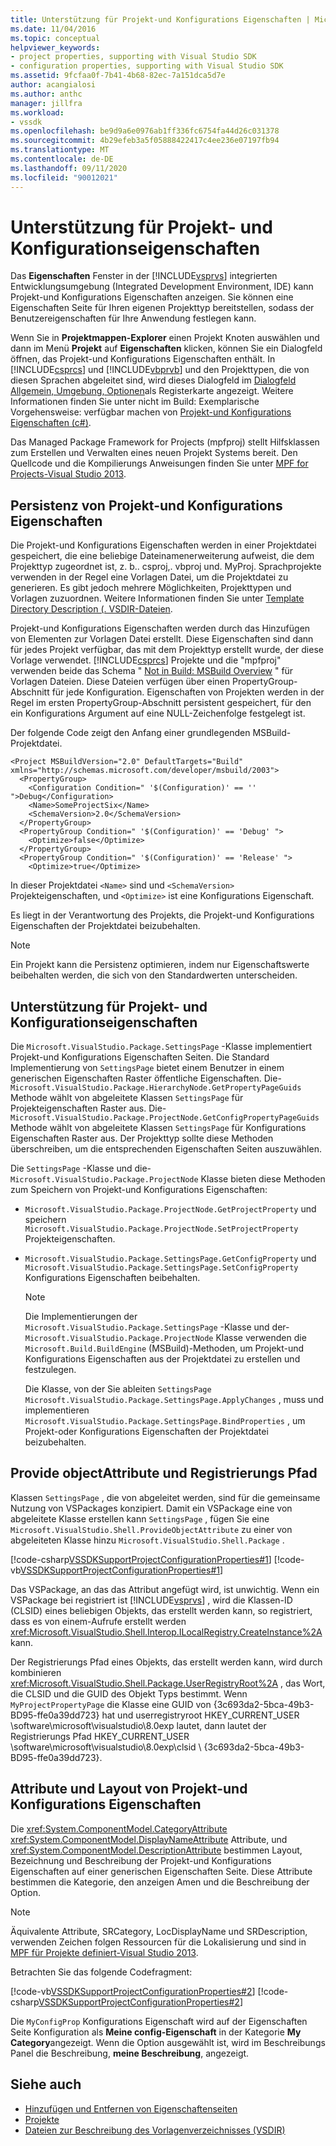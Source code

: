 ```yaml
---
title: Unterstützung für Projekt-und Konfigurations Eigenschaften | Microsoft-Dokumentation
ms.date: 11/04/2016
ms.topic: conceptual
helpviewer_keywords:
- project properties, supporting with Visual Studio SDK
- configuration properties, supporting with Visual Studio SDK
ms.assetid: 9fcfaa0f-7b41-4b68-82ec-7a151dca5d7e
author: acangialosi
ms.author: anthc
manager: jillfra
ms.workload:
- vssdk
ms.openlocfilehash: be9d9a6e0976ab1ff336fc6754fa44d26c031378
ms.sourcegitcommit: 4b29efeb3a5f05888422417c4ee236e07197fb94
ms.translationtype: MT
ms.contentlocale: de-DE
ms.lasthandoff: 09/11/2020
ms.locfileid: "90012021"
---
```

# <a name="support-for-project-and-configuration-properties"></a>Unterstützung für Projekt- und Konfigurationseigenschaften
Das **Eigenschaften** Fenster in der [!INCLUDE[vsprvs](../../code-quality/includes/vsprvs_md.md)] integrierten Entwicklungsumgebung (Integrated Development Environment, IDE) kann Projekt-und Konfigurations Eigenschaften anzeigen. Sie können eine Eigenschaften Seite für Ihren eigenen Projekttyp bereitstellen, sodass der Benutzereigenschaften für Ihre Anwendung festlegen kann.

 Wenn Sie in **Projektmappen-Explorer** einen Projekt Knoten auswählen und dann im Menü **Projekt** auf **Eigenschaften** klicken, können Sie ein Dialogfeld öffnen, das Projekt-und Konfigurations Eigenschaften enthält. In [!INCLUDE[csprcs](../../data-tools/includes/csprcs_md.md)] und [!INCLUDE[vbprvb](../../code-quality/includes/vbprvb_md.md)] und den Projekttypen, die von diesen Sprachen abgeleitet sind, wird dieses Dialogfeld im [Dialogfeld Allgemein, Umgebung, Optionen](../../ide/reference/general-environment-options-dialog-box.md)als Registerkarte angezeigt. Weitere Informationen finden Sie unter nicht im Build: Exemplarische Vorgehensweise: verfügbar machen von [Projekt-und Konfigurations Eigenschaften (c#)](/previous-versions/bb166517(v=vs.100)).

 Das Managed Package Framework for Projects (mpfproj) stellt Hilfsklassen zum Erstellen und Verwalten eines neuen Projekt Systems bereit. Den Quellcode und die Kompilierungs Anweisungen finden Sie unter [MPF for Projects-Visual Studio 2013](https://github.com/tunnelvisionlabs/MPFProj10).

## <a name="persistence-of-project-and-configuration-properties"></a>Persistenz von Projekt-und Konfigurations Eigenschaften
 Die Projekt-und Konfigurations Eigenschaften werden in einer Projektdatei gespeichert, die eine beliebige Dateinamenerweiterung aufweist, die dem Projekttyp zugeordnet ist, z. b.. csproj,. vbproj und. MyProj. Sprachprojekte verwenden in der Regel eine Vorlagen Datei, um die Projektdatei zu generieren. Es gibt jedoch mehrere Möglichkeiten, Projekttypen und Vorlagen zuzuordnen. Weitere Informationen finden Sie unter [Template Directory Description (. VSDIR-Dateien](../../extensibility/internals/template-directory-description-dot-vsdir-files.md).

 Projekt-und Konfigurations Eigenschaften werden durch das Hinzufügen von Elementen zur Vorlagen Datei erstellt. Diese Eigenschaften sind dann für jedes Projekt verfügbar, das mit dem Projekttyp erstellt wurde, der diese Vorlage verwendet. [!INCLUDE[csprcs](../../data-tools/includes/csprcs_md.md)] Projekte und die "mpfproj" verwenden beide das Schema " [Not in Build: MSBuild Overview](/previous-versions/visualstudio/visual-studio-2008/ms171452(v=vs.90)) " für Vorlagen Dateien. Diese Dateien verfügen über einen PropertyGroup-Abschnitt für jede Konfiguration. Eigenschaften von Projekten werden in der Regel im ersten PropertyGroup-Abschnitt persistent gespeichert, für den ein Konfigurations Argument auf eine NULL-Zeichenfolge festgelegt ist.

 Der folgende Code zeigt den Anfang einer grundlegenden MSBuild-Projektdatei.

```
<Project MSBuildVersion="2.0" DefaultTargets="Build" xmlns="http://schemas.microsoft.com/developer/msbuild/2003">
  <PropertyGroup>
    <Configuration Condition=" '$(Configuration)' == '' ">Debug</Configuration>
    <Name>SomeProjectSix</Name>
    <SchemaVersion>2.0</SchemaVersion>
  </PropertyGroup>
  <PropertyGroup Condition=" '$(Configuration)' == 'Debug' ">
    <Optimize>false</Optimize>
  </PropertyGroup>
  <PropertyGroup Condition=" '$(Configuration)' == 'Release' ">
    <Optimize>true</Optimize>
```

 In dieser Projektdatei `<Name>` sind und `<SchemaVersion>` Projekteigenschaften, und `<Optimize>` ist eine Konfigurations Eigenschaft.

 Es liegt in der Verantwortung des Projekts, die Projekt-und Konfigurations Eigenschaften der Projektdatei beizubehalten.

> [!NOTE]
> Ein Projekt kann die Persistenz optimieren, indem nur Eigenschaftswerte beibehalten werden, die sich von den Standardwerten unterscheiden.

## <a name="support-for-project-and-configuration-properties"></a>Unterstützung für Projekt- und Konfigurationseigenschaften
 Die `Microsoft.VisualStudio.Package.SettingsPage` -Klasse implementiert Projekt-und Konfigurations Eigenschaften Seiten. Die Standard Implementierung von `SettingsPage` bietet einem Benutzer in einem generischen Eigenschaften Raster öffentliche Eigenschaften. Die- `Microsoft.VisualStudio.Package.HierarchyNode.GetPropertyPageGuids` Methode wählt von abgeleitete Klassen `SettingsPage` für Projekteigenschaften Raster aus. Die- `Microsoft.VisualStudio.Package.ProjectNode.GetConfigPropertyPageGuids` Methode wählt von abgeleitete Klassen `SettingsPage` für Konfigurations Eigenschaften Raster aus. Der Projekttyp sollte diese Methoden überschreiben, um die entsprechenden Eigenschaften Seiten auszuwählen.

 Die `SettingsPage` -Klasse und die- `Microsoft.VisualStudio.Package.ProjectNode` Klasse bieten diese Methoden zum Speichern von Projekt-und Konfigurations Eigenschaften:

- `Microsoft.VisualStudio.Package.ProjectNode.GetProjectProperty` und speichern `Microsoft.VisualStudio.Package.ProjectNode.SetProjectProperty` Projekteigenschaften.

- `Microsoft.VisualStudio.Package.SettingsPage.GetConfigProperty` und `Microsoft.VisualStudio.Package.SettingsPage.SetConfigProperty` Konfigurations Eigenschaften beibehalten.

  > [!NOTE]
  > Die Implementierungen der `Microsoft.VisualStudio.Package.SettingsPage` -Klasse und der- `Microsoft.VisualStudio.Package.ProjectNode` Klasse verwenden die `Microsoft.Build.BuildEngine` (MSBuild)-Methoden, um Projekt-und Konfigurations Eigenschaften aus der Projektdatei zu erstellen und festzulegen.

  Die Klasse, von der Sie ableiten `SettingsPage` `Microsoft.VisualStudio.Package.SettingsPage.ApplyChanges` , muss und implementieren `Microsoft.VisualStudio.Package.SettingsPage.BindProperties` , um Projekt-oder Konfigurations Eigenschaften der Projektdatei beizubehalten.

## <a name="provideobjectattribute-and-registry-path"></a>Provide objectAttribute und Registrierungs Pfad
 Klassen `SettingsPage` , die von abgeleitet werden, sind für die gemeinsame Nutzung von VSPackages konzipiert. Damit ein VSPackage eine von abgeleitete Klasse erstellen kann `SettingsPage` , fügen Sie eine `Microsoft.VisualStudio.Shell.ProvideObjectAttribute` zu einer von abgeleiteten Klasse hinzu `Microsoft.VisualStudio.Shell.Package` .

 [!code-csharp[VSSDKSupportProjectConfigurationProperties#1](../../extensibility/internals/codesnippet/CSharp/support-for-project-and-configuration-properties_1.cs)]
 [!code-vb[VSSDKSupportProjectConfigurationProperties#1](../../extensibility/internals/codesnippet/VisualBasic/support-for-project-and-configuration-properties_1.vb)]

 Das VSPackage, an das das Attribut angefügt wird, ist unwichtig. Wenn ein VSPackage bei registriert ist [!INCLUDE[vsprvs](../../code-quality/includes/vsprvs_md.md)] , wird die Klassen-ID (CLSID) eines beliebigen Objekts, das erstellt werden kann, so registriert, dass es von einem-Aufrufe erstellt werden <xref:Microsoft.VisualStudio.Shell.Interop.ILocalRegistry.CreateInstance%2A> kann.

 Der Registrierungs Pfad eines Objekts, das erstellt werden kann, wird durch kombinieren <xref:Microsoft.VisualStudio.Shell.Package.UserRegistryRoot%2A> , das Wort, die CLSID und die GUID des Objekt Typs bestimmt. Wenn `MyProjectPropertyPage` die Klasse eine GUID von {3c693da2-5bca-49b3-BD95-ffe0a39dd723} hat und userregistryroot HKEY_CURRENT_USER \software\microsoft\visualstudio\8.0exp lautet, dann lautet der Registrierungs Pfad HKEY_CURRENT_USER \software\microsoft\visualstudio\8.0exp\clsid \\ {3c693da2-5bca-49b3-BD95-ffe0a39dd723}.

## <a name="project-and-configuration-property-attributes-and-layout"></a>Attribute und Layout von Projekt-und Konfigurations Eigenschaften
 Die <xref:System.ComponentModel.CategoryAttribute> <xref:System.ComponentModel.DisplayNameAttribute> Attribute, und <xref:System.ComponentModel.DescriptionAttribute> bestimmen Layout, Bezeichnung und Beschreibung der Projekt-und Konfigurations Eigenschaften auf einer generischen Eigenschaften Seite. Diese Attribute bestimmen die Kategorie, den anzeigen Amen und die Beschreibung der Option.

> [!NOTE]
> Äquivalente Attribute, SRCategory, LocDisplayName und SRDescription, verwenden Zeichen folgen Ressourcen für die Lokalisierung und sind in [MPF für Projekte definiert-Visual Studio 2013](https://github.com/tunnelvisionlabs/MPFProj10).

 Betrachten Sie das folgende Codefragment:

 [!code-vb[VSSDKSupportProjectConfigurationProperties#2](../../extensibility/internals/codesnippet/VisualBasic/support-for-project-and-configuration-properties_2.vb)]
 [!code-csharp[VSSDKSupportProjectConfigurationProperties#2](../../extensibility/internals/codesnippet/CSharp/support-for-project-and-configuration-properties_2.cs)]

 Die `MyConfigProp` Konfigurations Eigenschaft wird auf der Eigenschaften Seite Konfiguration als **Meine config-Eigenschaft** in der Kategorie **My Category**angezeigt. Wenn die Option ausgewählt ist, wird im Beschreibungs Panel die Beschreibung, **meine Beschreibung**, angezeigt.

## <a name="see-also"></a>Siehe auch
- [Hinzufügen und Entfernen von Eigenschaftenseiten](../../extensibility/adding-and-removing-property-pages.md)
- [Projekte](../../extensibility/internals/projects.md)
- [Dateien zur Beschreibung des Vorlagenverzeichnisses (VSDIR)](../../extensibility/internals/template-directory-description-dot-vsdir-files.md)